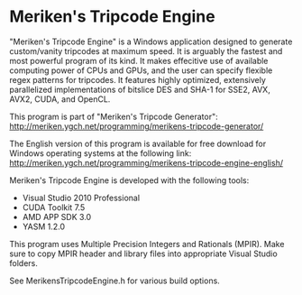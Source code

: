 Meriken's Tripcode Engine
=========================

"Meriken's Tripcode Engine" is a Windows application designed to generate custom/vanity tripcodes at maximum speed. 
It is arguably the fastest and most powerful program of its kind. It makes effecitive use of available computing power of CPUs and GPUs, 
and the user can specify flexible regex patterns for tripcodes. It features highly optimized, extensively parallelized 
implementations of bitslice DES and SHA-1 for SSE2, AVX, AVX2, CUDA, and OpenCL.

This program is part of "Meriken's Tripcode Generator":
http://meriken.ygch.net/programming/merikens-tripcode-generator/

The English version of this program is available for free download for Windows operating systems at the following link:
http://meriken.ygch.net/programming/merikens-tripcode-engine-english/

Meriken's Tripcode Engine is developed with the following tools:
* Visual Studio 2010 Professional
* CUDA Toolkit 7.5
* AMD APP SDK 3.0
* YASM 1.2.0

This program uses Multiple Precision Integers and Rationals (MPIR). Make sure to copy MPIR header and library files into appropriate Visual Studio folders.

See MerikensTripcodeEngine.h for various build options.
